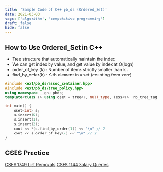 ```yaml
---
title: 'Sample Code of C++ pb_ds (Ordered_Set)'
date: 2021-03-03
tags: ['algorithm', 'competitive-programming']
draft: false
hide: false
---
```


## How to Use Ordered_Set in C++
* Tree structure that automatically maintain the index
* We can get index by value, and get value by index at O(logn)
* order_of_key (k) : Number of items strictly smaller than k .
* find_by_order(k) : K-th element in a set (counting from zero)
``` cpp
#include <ext/pb_ds/assoc_container.hpp>
#include <ext/pb_ds/tree_policy.hpp> 
using namespace __gnu_pbds;
template<class T> using oset = tree<T, null_type, less<T>, rb_tree_tag, tree_order_statistics_node_update>;

int main() {
    oset<int> s;
    s.insert(5); 
    s.insert(1); 
    s.insert(2); 
    cout << *(s.find_by_order(1)) << "\n" // 2
    cout << s.order_of_key(4) << "\n" // 2
}
```

## CSES Practice
[CSES 1749 List Removals](https://cses.fi/problemset/task/1749/)
[CSES 1144 Salary Queries](https://cses.fi/problemset/task/1144)